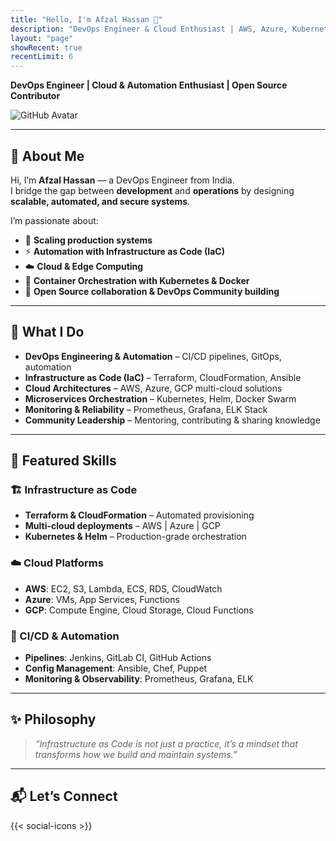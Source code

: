```yaml
---
title: "Hello, I'm Afzal Hassan 👋"
description: "DevOps Engineer & Cloud Enthusiast | AWS, Azure, Kubernetes, Terraform"
layout: "page"
showRecent: true
recentLimit: 6
---
```


**DevOps Engineer | Cloud & Automation Enthusiast | Open Source Contributor**

![GitHub Avatar](https://avatars.githubusercontent.com/u/136967348?v=4)

---

## 🌟 About Me  

Hi, I’m **Afzal Hassan** — a DevOps Engineer from India.  
I bridge the gap between **development** and **operations** by designing **scalable, automated, and secure systems**.  

I’m passionate about:  
- 🚀 **Scaling production systems**  
- ⚡ **Automation with Infrastructure as Code (IaC)**  
- ☁️ **Cloud & Edge Computing**  
- 🐳 **Container Orchestration with Kubernetes & Docker**  
- 🤝 **Open Source collaboration & DevOps Community building**  

---

## 🔧 What I Do  

- **DevOps Engineering & Automation** – CI/CD pipelines, GitOps, automation  
- **Infrastructure as Code (IaC)** – Terraform, CloudFormation, Ansible  
- **Cloud Architectures** – AWS, Azure, GCP multi-cloud solutions  
- **Microservices Orchestration** – Kubernetes, Helm, Docker Swarm  
- **Monitoring & Reliability** – Prometheus, Grafana, ELK Stack  
- **Community Leadership** – Mentoring, contributing & sharing knowledge  

---

## 🚀 Featured Skills  

### 🏗 Infrastructure as Code  
- **Terraform & CloudFormation** – Automated provisioning  
- **Multi-cloud deployments** – AWS | Azure | GCP  
- **Kubernetes & Helm** – Production-grade orchestration  

### ☁️ Cloud Platforms  
- **AWS**: EC2, S3, Lambda, ECS, RDS, CloudWatch  
- **Azure**: VMs, App Services, Functions  
- **GCP**: Compute Engine, Cloud Storage, Cloud Functions  

### 🔄 CI/CD & Automation  
- **Pipelines**: Jenkins, GitLab CI, GitHub Actions  
- **Config Management**: Ansible, Chef, Puppet  
- **Monitoring & Observability**: Prometheus, Grafana, ELK  

---

## ✨ Philosophy  

> *“Infrastructure as Code is not just a practice, it’s a mindset that transforms how we build and maintain systems.”*  

---

## 📬 Let’s Connect  

{{< social-icons >}}

